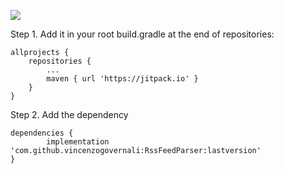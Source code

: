 [![](https://jitpack.io/v/vincenzogovernali/RssFeedParser.svg)](https://jitpack.io/#vincenzogovernali/RssFeedParser)


Step 1. Add it in your root build.gradle at the end of repositories:

```
allprojects {
	repositories {
		...
		maven { url 'https://jitpack.io' }
	}
}
```

Step 2. Add the dependency

```
dependencies {
        implementation 'com.github.vincenzogovernali:RssFeedParser:lastversion'
}
```